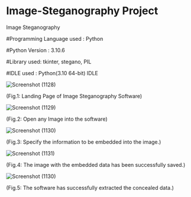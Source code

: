 # Image-Steganography Project
Image Steganography

#Programming Language used : Python

#Python Version : 3.10.6

#Library used: tkinter, stegano, PIL

#IDLE used : Python(3.10 64-bit) IDLE

![Screenshot (1128)](https://github.com/himanshu7530/Image-Steganography/assets/105443101/c9273d11-d560-433d-8356-412aee8f4fff)

(Fig.1: Landing Page of Image Steganography Software)


![Screenshot (1129)](https://github.com/himanshu7530/Image-Steganography/assets/105443101/26e75e0f-80c3-408c-82a1-a3ac3a789455)

(Fig.2: Open any Image into the software)


![Screenshot (1130)](https://github.com/himanshu7530/Image-Steganography/assets/105443101/8e280620-f586-47c0-adb4-b9e9a40b0131)

(Fig.3: Specify the information to be embedded into the image.)


![Screenshot (1131)](https://github.com/himanshu7530/Image-Steganography/assets/105443101/b4d1a2a0-e5b9-40e6-890a-72ab6d65e969)

(Fig.4: The image with the embedded data has been successfully saved.)


![Screenshot (1130)](https://github.com/himanshu7530/Image-Steganography/assets/105443101/15e6cd06-f6d5-47d8-a4d3-e461ed60f65f)

(Fig.5: The software has successfully extracted the concealed data.)



